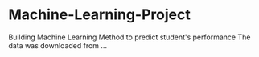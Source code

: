 # Machine-Learning-Project
Building Machine Learning Method to predict student's performance 
The data was downloaded from ...
